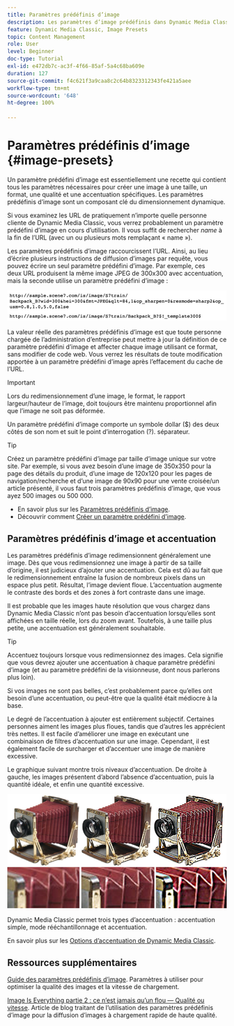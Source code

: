 ```yaml
---
title: Paramètres prédéfinis d’image
description: Les paramètres d’image prédéfinis dans Dynamic Media Classic contiennent tous les paramètres nécessaires pour créer une image à une taille, un format, une qualité et une accentuation spécifiques. Les paramètres prédéfinis d’image sont un composant clé du dimensionnement dynamique. Lorsque vous examinez une URL dans Dynamic Media Classic, vous pouvez facilement voir si un paramètre prédéfini d’image est en cours d’utilisation. Découvrez les paramètres prédéfinis d’image, pourquoi ils sont si utiles et comment en créer un.
feature: Dynamic Media Classic, Image Presets
topic: Content Management
role: User
level: Beginner
doc-type: Tutorial
exl-id: e472db7c-ac3f-4f66-85af-5a4c68ba609e
duration: 127
source-git-commit: f4c621f3a9caa8c2c64b8323312343fe421a5aee
workflow-type: tm+mt
source-wordcount: '648'
ht-degree: 100%

---
```


# Paramètres prédéfinis d’image {#image-presets}

Un paramètre prédéfini d’image est essentiellement une recette qui contient tous les paramètres nécessaires pour créer une image à une taille, un format, une qualité et une accentuation spécifiques. Les paramètres prédéfinis d’image sont un composant clé du dimensionnement dynamique.

Si vous examinez les URL de pratiquement n’importe quelle personne cliente de Dynamic Media Classic, vous verrez probablement un paramètre prédéfini d’image en cours d’utilisation. Il vous suffit de rechercher $name$ à la fin de l’URL (avec un ou plusieurs mots remplaçant « name »).

Les paramètres prédéfinis d’image raccourcissent l’URL. Ainsi, au lieu d’écrire plusieurs instructions de diffusion d’images par requête, vous pouvez écrire un seul paramètre prédéfini d’image. Par exemple, ces deux URL produisent la même image JPEG de 300x300 avec accentuation, mais la seconde utilise un paramètre prédéfini d’image :

![image](assets/image-presets/image-preset-2.png)

La valeur réelle des paramètres prédéfinis d’image est que toute personne chargée de l’administration d’entreprise peut mettre à jour la définition de ce paramètre prédéfini d’image et affecter chaque image utilisant ce format, sans modifier de code web. Vous verrez les résultats de toute modification apportée à un paramètre prédéfini d’image après l’effacement du cache de l’URL.

>[!IMPORTANT]
>
>Lors du redimensionnement d’une image, le format, le rapport largeur/hauteur de l’image, doit toujours être maintenu proportionnel afin que l’image ne soit pas déformée.

Un paramètre prédéfini d’image comporte un symbole dollar ($) des deux côtés de son nom et suit le point d’interrogation (?). séparateur.

>[!TIP]
>
>Créez un paramètre prédéfini d’image par taille d’image unique sur votre site. Par exemple, si vous avez besoin d’une image de 350x350 pour la page des détails du produit, d’une image de 120x120 pour les pages de navigation/recherche et d’une image de 90x90 pour une vente croisée/un article présenté, il vous faut trois paramètres prédéfinis d’image, que vous ayez 500 images ou 500 000.

- En savoir plus sur les [Paramètres prédéfinis d’image](https://experienceleague.adobe.com/docs/dynamic-media-classic/using/image-sizing/setting-image-presets.html?lang=fr).
- Découvrir comment [Créer un paramètre prédéfini d’image](https://experienceleague.adobe.com/docs/dynamic-media-classic/using/image-sizing/setting-image-presets.html?lang=fr#creating-an-image-preset).

## Paramètres prédéfinis d’image et accentuation

Les paramètres prédéfinis d’image redimensionnent généralement une image. Dès que vous redimensionnez une image à partir de sa taille d’origine, il est judicieux d’ajouter une accentuation. Cela est dû au fait que le redimensionnement entraîne la fusion de nombreux pixels dans un espace plus petit. Résultat, l’image devient floue. L’accentuation augmente le contraste des bords et des zones à fort contraste dans une image.

Il est probable que les images haute résolution que vous chargez dans Dynamic Media Classic n’ont pas besoin d’accentuation lorsqu’elles sont affichées en taille réelle, lors du zoom avant. Toutefois, à une taille plus petite, une accentuation est généralement souhaitable.

>[!TIP]
>
>Accentuez toujours lorsque vous redimensionnez des images. Cela signifie que vous devrez ajouter une accentuation à chaque paramètre prédéfini d’image (et au paramètre prédéfini de la visionneuse, dont nous parlerons plus loin).
>
>Si vos images ne sont pas belles, c’est probablement parce qu’elles ont besoin d’une accentuation, ou peut-être que la qualité était médiocre à la base.

Le degré de l’accentuation à ajouter est entièrement subjectif. Certaines personnes aiment les images plus floues, tandis que d’autres les apprécient très nettes. Il est facile d’améliorer une image en exécutant une combinaison de filtres d’accentuation sur une image. Cependant, il est également facile de surcharger et d’accentuer une image de manière excessive.

Le graphique suivant montre trois niveaux d’accentuation. De droite à gauche, les images présentent d’abord l’absence d’accentuation, puis la quantité idéale, et enfin une quantité excessive.

![image](assets/image-presets/image-presets-1.jpg)

Dynamic Media Classic permet trois types d’accentuation : accentuation simple, mode rééchantillonnage et accentuation.

En savoir plus sur les [Options d’accentuation de Dynamic Media Classic](https://experienceleague.adobe.com/docs/dynamic-media-classic/using/master-files/sharpening-image.html?lang=fr#sharpening_an_image).

## Ressources supplémentaires

[Guide des paramètres prédéfinis d’image](https://www.adobe.com/content/dam/www/us/en/experience-manager/pdfs/dynamic-media-image-preset-guide.pdf). Paramètres à utiliser pour optimiser la qualité des images et la vitesse de chargement.

[Image Is Everything partie 2 : ce n’est jamais qu’un flou — Qualité ou vitesse](https://theblog.adobe.com/image-is-everything-part-2-its-never-just-a-blur-quality-versus-speed/). Article de blog traitant de l’utilisation des paramètres prédéfinis d’image pour la diffusion d’images à chargement rapide de haute qualité.
